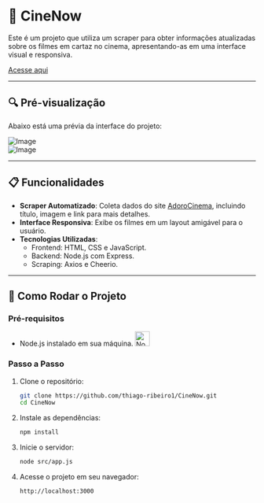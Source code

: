 
# 🎥 CineNow

Este é um projeto que utiliza um scraper para obter informações atualizadas sobre os filmes em cartaz no cinema, apresentando-as em uma interface visual e responsiva.

[Acesse aqui](https://cinenowweb.vercel.app/)

---

## 🔍 Pré-visualização

Abaixo está uma prévia da interface do projeto:

![Image](https://github.com/user-attachments/assets/b1fd665d-ad9e-42a6-aae8-56335ff12b47)
<br>
![Image](https://github.com/user-attachments/assets/f48d7f20-85b3-4d5d-8c60-8aa3dcff4237)

---

## 📋 Funcionalidades

- **Scraper Automatizado**: Coleta dados do site [AdoroCinema](https://www.adorocinema.com/filmes/numero-cinemas/), incluindo título, imagem e link para mais detalhes.
- **Interface Responsiva**: Exibe os filmes em um layout amigável para o usuário.
- **Tecnologias Utilizadas**:
  - Frontend: HTML, CSS e JavaScript.
  - Backend: Node.js com Express.
  - Scraping: Axios e Cheerio.

---

## 🚀 Como Rodar o Projeto

### Pré-requisitos

- Node.js instalado em sua máquina. <img alt="Node.js" title="Node.js" width="30px" style="padding-right: 10px;" src="https://cdn.jsdelivr.net/gh/devicons/devicon@latest/icons/nodejs/nodejs-original.svg" />

### Passo a Passo

1. Clone o repositório:
   ```bash
   git clone https://github.com/thiago-ribeiro1/CineNow.git
   cd CineNow
   ```

2. Instale as dependências:
   ```bash
   npm install
   ```

3. Inicie o servidor:
   ```bash
   node src/app.js
   ```

4. Acesse o projeto em seu navegador:
   ```bash
   http://localhost:3000
   ```
